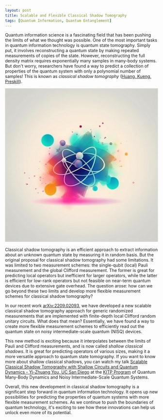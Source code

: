 ```yaml
---
layout: post
title: Scalable and Flexible Classical Shadow Tomography 
tags: [Quantum Information, Quantum Entanglement]
---
```


Quantum information science is a fascinating field that has been pushing the limits of what we thought was possible. One of the most important tasks in quantum information technology is quantum state tomography. Simply put, it involves reconstructing a quantum state by making repeated measurements of copies of the state. However, reconstructing the full density matrix requires exponentially many samples in many-body systems. But don't worry, researchers have found a way to predict a collection of properties of the quantum system with only a polynomial number of samples! This is known as *classical shadow tomography* ([Huang, Kueng, Preskill](https://arxiv.org/abs/2002.08953)).

![An quantum state casting classical shadows in various random measurement bases.](/assets/img/figures/classical_shadow.png)

Classical shadow tomography is an efficient approach to extract information about an unknown quantum state by measuring it in random basis. But the original proposal for classical shadow tomography had some limitations. It was limited to two measurement schemes: the single-qubit (local) Pauli measurement and the global Clifford measurement. The former is great for predicting local operators but inefficient for larger operators, while the latter is efficient for low-rank operators but not feasible on near-term quantum devices due to extensive gate overhead. The question arose: how can we go beyond these two limits and develop more flexible measurement schemes for classical shadow tomography?

In our recent work [arXiv:2209.02093](https://arxiv.org/abs/2209.02093), we have developed a new scalable classical shadow tomography approach for generic randomized measurements that are implemented with finite-depth local Clifford random unitary circuits. What does that mean? Essentially, we have found a way to create more flexible measurement schemes to efficiently read out the quantum state on noisy intermediate-scale quantum (NISQ) devices.

This new method is exciting because it interpolates between the limits of Pauli and Clifford measurements, and is now called *shallow classical shadows*. It is great for predicting operators of various sizes, making it a more versatile approach to quantum state tomography. If you want to know more about shallow classical shadows, you can watch my talk [Scalable Classical Shadow Tomography with Shallow Circuits and Quantum Dynamics - Yi-Zhuang You, UC San Diego](https://online.kitp.ucsb.edu/online/dynisq22/you/) at the [KITP Program](https://online.kitp.ucsb.edu/online/dynisq22/) of Quantum Many-Body Dynamics and Noisy Intermediate-Scale Quantum Systems.

Overall, this new development in classical shadow tomography is a significant step forward in quantum information technology. It opens up new possibilities for predicting the properties of quantum systems with more flexible measurement schemes. As we continue to push the boundaries of quantum technology, it's exciting to see how these innovations can help us unlock even more of its potential.